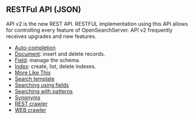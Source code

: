 ## RESTFul API (JSON)

API v2 is the new REST API. RESTFUL implementation using this API allows for controlling every feature of OpenSearchServer. API v2 frequently receives upgrades and new features.

* [Auto-completion](auto-completion/README.md)
* [Document](document/README.md): insert and delete records.
* [Field](field/README.md): manage the schema.
* [Index](index/README.md): create, list, delete indexes.
* [More Like This](more-like-this/README.md)
* [Search template](search_template/README.md)
* [Searching using fields](searching_using_fields/README.md)
* [Searching with patterns](searching_using_patterns/README.md)
* [Synonyms](synonyms/README.md)
* [REST crawler](REST_crawler/README.md)
* [WEB crawler](WEB_crawler/README.md)
